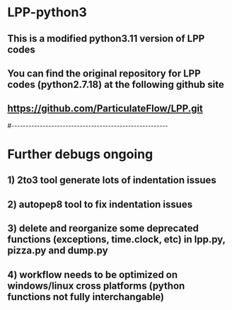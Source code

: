 # LPP-python3
## This is a modified python3.11 version of LPP codes
## You can find the original repository for LPP codes (python2.7.18) at the following github site
## https://github.com/ParticulateFlow/LPP.git
#-------------------------------------------------------
# Further debugs ongoing

## 1) 2to3 tool generate lots of indentation issues
## 2) autopep8 tool to fix indentation issues
## 3) delete and reorganize some deprecated functions (exceptions, time.clock, etc) in lpp.py, pizza.py and dump.py
## 4) workflow needs to be optimized on windows/linux cross platforms (python functions not fully interchangable) 
